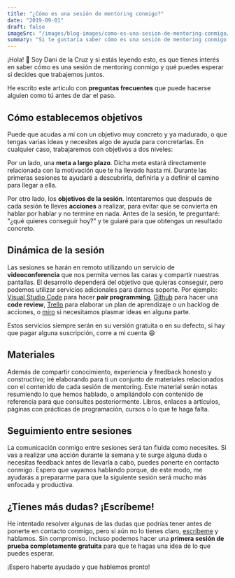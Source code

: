 ```yaml
---
title: "¿Cómo es una sesión de mentoring conmigo?"
date: "2019-09-01"
draft: false
imageSrc: "/images/blog-images/como-es-una-sesion-de-mentoring-conmigo/como-es-una-sesion-de-mentoring-conmigo_byipdf_c_scale,w_636.jpg"
summary: "Si te gustaría saber cómo es una sesión de mentoring conmigo y qué puedes esperar si decides que trabajemos juntos, este artículo tiene algunas respuestas a preguntas frecuentes."
---
```


¡Hola! 👋 Soy Dani de la Cruz y si estás leyendo esto, es que tienes interés en saber cómo es una sesión de mentoring conmigo y qué puedes esperar si decides que trabajemos juntos.

He escrito este artículo con **preguntas frecuentes** que puede hacerse alguien como tú antes de dar el paso.

## Cómo establecemos objetivos

Puede que acudas a mi con un objetivo muy concreto y ya madurado, o que tengas varias ideas y necesites algo de ayuda para concretarlas. En cualquier caso, trabajaremos con objetivos a dos niveles:

Por un lado, una **meta a largo plazo**. Dicha meta estará directamente relacionada con la motivación que te ha llevado hasta mi. Durante las primeras sesiones te ayudaré a descubrirla, definirla y a definir el camino para llegar a ella.

Por otro lado, los **objetivos de la sesión**. Intentaremos que después de cada sesión te lleves **acciones** a realizar, para evitar que se convierta en hablar por hablar y no termine en nada. Antes de la sesión, te preguntaré: "¿qué quieres conseguir hoy?" y te guiaré para que obtengas un resultado concreto.

## Dinámica de la sesión

Las sesiones se harán en remoto utilizando un servicio de **videoconferencia** que nos permita vernos las caras y compartir nuestras pantallas. El desarrollo dependerá del objetivo que quieras conseguir, pero podemos utilizar servicios adicionales para darnos soporte. Por ejemplo: [Visual Studio Code](https://code.visualstudio.com/) para hacer **pair programming**, [Github](https://github.com/) para hacer una **code review**, [Trello](https://trello.com/) para elaborar un plan de aprendizaje o un backlog de acciones, o [miro](https://miro.com/) si necesitamos plasmar ideas en alguna parte.

Estos servicios siempre serán en su versión gratuita o en su defecto, si hay que pagar alguna suscripción, corre a mi cuenta 😄

## Materiales

Además de compartir conocimiento, experiencia y feedback honesto y constructivo; iré elaborando para ti un conjunto de materiales relacionados con el contenido de cada sesión de mentoring. Este material serán notas resumiendo lo que hemos hablado, o ampliándolo con contenido de referencia para que consultes posteriormente. Libros, enlaces a artículos, páginas con prácticas de programación, cursos o lo que te haga falta.

## Seguimiento entre sesiones

La comunicación conmigo entre sesiones será tan fluida como necesites. Si vas a realizar una acción durante la semana y te surge alguna duda o necesitas feedback antes de llevarla a cabo, puedes ponerte en contacto conmigo. Espero que vayamos hablando porque, de este modo, me ayudarás a prepararme para que la siguiente sesión será mucho más enfocada y productiva.

## ¿Tienes más dudas? ¡Escríbeme!

He intentado resolver algunas de las dudas que podrías tener antes de ponerte en contacto conmigo, pero si aún no lo tienes claro, [escríbeme](/contact) y hablamos. Sin compromiso. Incluso podemos hacer una **primera sesión de prueba completamente gratuita** para que te hagas una idea de lo que puedes esperar.

¡Espero haberte ayudado y que hablemos pronto!
